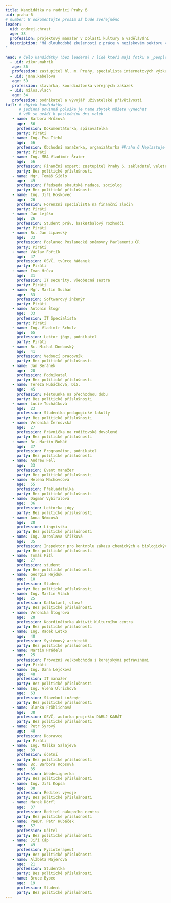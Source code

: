 ```yaml
---
title: Kandidátka na radnici Prahy 6
uid: praha-6
# number: 8 odkomentujte prosím až bude zveřejněno
leader: 
  uid: ondrej.chrast
  age: 38
  profession: projektový manažer v oblasti kultury a vzdělávání
  description: "Má dlouhodobé zkušenosti z práce v neziskovém sektoru v oblasti kultury a v oblasti reforem profesního terciárního vzdělávání, kde jako projektový manažer koordinuje mezinárodní i lokální projekty související ze změnami ve vzdělávání v souvislosti se všeobecným “fenoménem 4.0.”
"

head: # čelo kandidátky (bez leadera) / lidé kteří mají fotku a _people/jmeno.md
  - uid: vikor.mahrik
   age: 36
   profession: zastupitel hl. m. Prahy, specialista internetových výzkumů
  - uid: jana.kabelova
   age: 59
   profession: stavařka, koordinátorka veřejných zakázek
  - uid: milos.vlach
   age: 34
   profession: podnikatel a vývojář uživatelské přívětivosti
tail: # zbytek kandidatky
      # jedinná povinná položka je name zbytek můžete vynechat
      # věk se uvádí k poslednímu dni voleb
   - name: Barbora Hrůzová
     age:  56
     profession: Dokumentátorka, spisovatelka
     party: Piráti
   - name: Ing. Eva Tichá
     age:  56
     profession: Obchodní manažerka, organizátorka #Praha 6 Neplastuje
     party: Piráti
   - name: Ing. MBA Vladimír Šraier
     age:  56
     profession: Finanční expert; zastupitel Prahy 6, zakladatel veletrhu Holiday World; organizátor Běžecké školy Prahy 6 a #Praha 6 Neplastuje
     party: Bez politické příslušnosti 
   - name: Mgr. Tomáš Šídlo
     age:  49
     profession: Předseda skautské nadace, sociolog
     party: Bez politické příslušnosti 
   - name: Ing. Jiří Hoskovec
     age:  26
     profession: Forenzní specialista na finanční zločin
     party: Piráti
   - name: Jan Lejčko
     age:  26
     profession: Student práv, basketbalový rozhodčí
     party: Piráti
   - name: Bc. Jan Lipavský
     age:  33
     profession: Poslanec Poslanecké sněmovny Parlamentu ČR
     party: Piráti
   - name: Václav Fořtík
     age:  47
     profession: OSVČ, tvůrce hádanek
     party: Piráti
   - name: Ivan Hrůza
     age:  31
     profession: IT security, všeobecná sestra
     party: Piráti
   - name: Mgr. Martin Suchan
     age:  33
     profession: Softwarový inženýr
     party: Piráti
   - name: Antonín Štogr
     age:  33
     profession: IT Specialista
     party: Piráti
   - name: Ing. Vladimír Schulz
     age:  65
     profession: Lektor jógy, podnikatel
     party: Piráti
   - name: Bc. Michal Dneboský
     age:  41
     profession: Vedoucí pracovník
     party: Bez politické příslušnosti 
   - name: Jan Beránek
     age:  28
     profession: Podnikatel
     party: Bez politické příslušnosti 
   - name: Tereza Hubáčková, DiS.
     age:  45
     profession: Pěstounka na přechodnou dobu
     party: Bez politické příslušnosti 
   - name: Lucie Tocháčková
     age:  23
     profession: Studentka pedagogické fakulty 
     party: Bez politické příslušnosti 
   - name: Veronika Černovská
     age:  27
     profession: Právnička na rodičovské dovolené
     party: Bez politické příslušnosti 
   - name: Bc. Martin Boháč
     age:  37
     profession: Programátor, podnikatel
     party: Bez politické příslušnosti  
   - name: Andrew Fell
     age:  33
     profession: Event manažer
     party: Bez politické příslušnosti 
   - name: Helena Machovcová
     age:  55
     profession: Překladatelka
     party: Bez politické příslušnosti 
   - name: Dagmar Vybíralová
     age:  36
     profession: Lektorka jógy
     party: Bez politické příslušnosti 
   - name: Anna Němcová
     age:  28
     profession: Lingvistka
     party: Bez politické příslušnosti 
   - name: Ing. Jaroslava Křížková
     age:  35
     profession: Inspektor pro kontrolu zákazu chemických a biologických zbraní SÚJB
     party: Bez politické příslušnosti 
   - name: Tomáš Pižl
     age:  27
     profession: student
     party: Bez politické příslušnosti 
   - name: Georgia Hejduk
     age:  18
     profession: Student
     party: Bez politické příslušnosti 
   - name: Ing. Martin Vlach
     age:  25
     profession: Kalkulant, stavař
     party: Bez politické příslušnosti 
   - name: Veronika Štogrová
     age:  28
     profession: Koordinátorka aktivit Kulturního centra 
     party: Bez politické příslušnosti 
   - name: Ing. Radek Letko
     age:  40
     profession: Systémový architekt
     party: Bez politické příslušnosti 
   - name: Martin Hrádela
     age:  25
     profession: Provozní velkoobchodu s korejskými potravinami
     party: Piráti
   - name: Ing. Dana Lejčková
     age:  48
     profession: IT manažer
     party: Bez politické příslušnosti 
   - name: Ing. Alena Ulrichová
     age:  63
     profession: Stavební inženýr
     party: Bez politické příslušnosti 
   - name: Blanka Fröhlichová
     age:  38
     profession: OSVČ, autorka projektu DARUJ KABÁT
     party: Bez politické příslušnosti 
   - name: Petr Syrový
     age:  40
     profession: Dopravce
     party: Piráti
   - name: Ing. Malika Salajeva
     age:  39
     profession: účetní
     party: Bez politické příslušnosti 
   - name: Bc. Barbora Kopsová
     age:  35
     profession: Webdesignerka
     party: Bez politické příslušnosti 
   - name: Ing. Jiří Kopsa
     age:  38
     profession: Ředitel vývoje
     party: Bez politické příslušnosti 
   - name: Marek Dörfl
     age:  37
     profession: Ředitel nákupního centra
     party: Bez politické příslušnosti 
   - name: PaeDr. Petr Hubáček
     age:  57
     profession: Učitel
     party: Bez politické příslušnosti 
   - name: Jiří Čáp
     age:  49
     profession: Fyzioterapeut
     party: Bez politické příslušnosti 
   - name: Alžběta Majerová
     age:  21
     profession: Studentka
     party: Bez politické příslušnosti 
   - name: Bruce Bybee
     age:  19
     profession: Student
     party: Bez politické příslušnosti 
---									 
```

